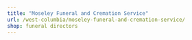 ```yaml
---
title: "Moseley Funeral and Cremation Service"
url: /west-columbia/moseley-funeral-and-cremation-service/
shop: funeral directors
---
```

